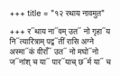 +++
title = "१२ रथाय नावमुत"

+++
र᳓थाय ना᳓वम् उत᳓ नो गृहा᳓य  
नि᳓त्यारित्राम् पद्व᳓तीं रासि अग्ने  
अस्मा᳓कं वीराँ᳓ उत᳓ नो मघो᳓नो  
ज᳓नांश् च या᳓ पार᳓याच् छ᳓र्म या᳓ च